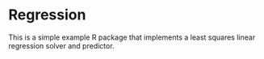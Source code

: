 # Regression

This is a simple example R package that implements a least squares linear regression solver and predictor.
